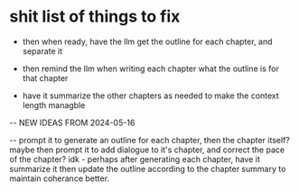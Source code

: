 # shit list of things to fix

- then when ready, have the llm get the outline for each chapter, and separate it

- then remind the llm when writing each chapter what the outline is for that chapter

- have it summarize the other chapters as needed to make the context length managble


-- NEW IDEAS FROM 2024-05-16

-- prompt it to generate an outline for each chapter, then the chapter itself?
    maybe then prompt it to add dialogue to it's chapter, and correct the pace of the chapter? idk
    - perhaps after generating each chapter, have it summarize it then update the outline according to the chapter summary to maintain coherance better.
